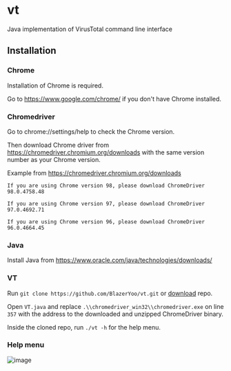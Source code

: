 # vt
 Java implementation of VirusTotal command line interface


## Installation

### Chrome
Installation of Chrome is required.

Go to https://www.google.com/chrome/ if you don't have Chrome installed.


### Chromedriver
Go to chrome://settings/help to check the Chrome version.

Then download Chrome driver from https://chromedriver.chromium.org/downloads with the same version number as your Chrome version.

Example from https://chromedriver.chromium.org/downloads
```
If you are using Chrome version 98, please download ChromeDriver 98.0.4758.48

If you are using Chrome version 97, please download ChromeDriver 97.0.4692.71

If you are using Chrome version 96, please download ChromeDriver 96.0.4664.45
```


### Java
Install Java from https://www.oracle.com/java/technologies/downloads/


### VT
Run `git clone https://github.com/BlazerYoo/vt.git` or [download](https://github.com/BlazerYoo/vt/archive/refs/heads/main.zip) repo.

Open `VT.java` and replace `.\\chromedriver_win32\\chromedriver.exe` on line `357` with the address to the downloaded and unzipped ChromeDriver binary.

Inside the cloned repo, run `./vt -h` for the help menu.

### Help menu
![image](https://user-images.githubusercontent.com/69565038/150281347-9857c224-c97a-4360-b839-25395e5ff948.png)

